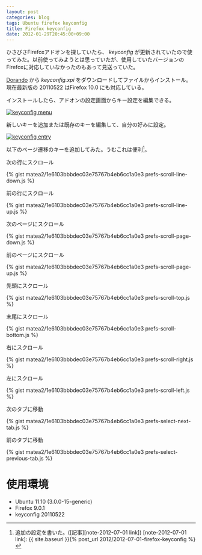 ```yaml
---
layout: post
categories: blog
tags: Ubuntu firefox keyconfig
title: Firefox keyconfig
date: 2012-01-29T20:45:00+09:00
---
```



ひさびさFirefoxアドオンを探していたら、 *keyconfig* が更新されていたので使ってみた。以前使ってみようとは思っていたが、使用していたバージョンのFirefoxに対応していなかったのもあって見送っていた。

<!-- more -->

[Dorando] から *keyconfig.xpi* をダウンロードしてファイルからインストール。現在最新版の 20110522 はFirefox 10.0 にも対応している。

インストールしたら、アドオンの設定画面からキー設定を編集できる。

[![keyconfig menu]][keyconfig menu link]


新しいキーを追加または既存のキーを編集して、自分の好みに設定。

[![keyconfig entry]][keyconfig entry link]


以下のページ遷移のキーを追加してみた。うむこれは便利[^note-2012-07-01]。


次の行にスクロール

{% gist matea2/1e6103bbbdec03e75767b4eb6cc1a0e3 prefs-scroll-line-down.js %}


前の行にスクロール

{% gist matea2/1e6103bbbdec03e75767b4eb6cc1a0e3 prefs-scroll-line-up.js %}


次のページにスクロール

{% gist matea2/1e6103bbbdec03e75767b4eb6cc1a0e3 prefs-scroll-page-down.js %}


前のページにスクロール

{% gist matea2/1e6103bbbdec03e75767b4eb6cc1a0e3 prefs-scroll-page-up.js %}


先頭にスクロール

{% gist matea2/1e6103bbbdec03e75767b4eb6cc1a0e3 prefs-scroll-top.js %}


末尾にスクロール

{% gist matea2/1e6103bbbdec03e75767b4eb6cc1a0e3 prefs-scroll-bottom.js %}


右にスクロール

{% gist matea2/1e6103bbbdec03e75767b4eb6cc1a0e3 prefs-scroll-right.js %}


左にスクロール

{% gist matea2/1e6103bbbdec03e75767b4eb6cc1a0e3 prefs-scroll-left.js %}


次のタブに移動

{% gist matea2/1e6103bbbdec03e75767b4eb6cc1a0e3 prefs-select-next-tab.js %}


前のタブに移動

{% gist matea2/1e6103bbbdec03e75767b4eb6cc1a0e3 prefs-select-previous-tab.js %}


# 使用環境

+ Ubuntu 11.10 (3.0.0-15-generic)
+ Firefox 9.0.1
+ keyconfig 20110522



[Dorando]: http://mozilla.dorando.at/

[keyconfig menu]: https://lh3.googleusercontent.com/cpeM7kEqDKHMhrCRN30vVf4xOpy2Co5P2ue0PjjeGik0v3hiW9mC8lZ0aOwESDmmSXJ87n9KLihQV0_Yb4EWGqywZ0qsVKGeU3C25RZ7jCtjQ5tZKL42MeTtF96oxV8mHQtKmYb6Tw=s400
[keyconfig menu link]: https://photos.google.com/share/AF1QipOmY35aXTzl5slip3amqemDkBBnpltllB_g2OyUMhAIIR-EROHSMCTLg_igu84NAQ/photo/AF1QipMB5BE4Of6LVRWw_oLQS0GeaDT-ktgF8Sda4Fzx?key=dWpuX1BUbHYzamdGcXpaVTl4cktoUDJkdzNDN1N3

[keyconfig entry]: https://lh3.googleusercontent.com/0z27j_B-BorEy9npK8JXNvof3N2MmYosvVutQpjYpJ2-E2Bw7hjIjFprqllcxDvp0UO33owML4qOX4VhoflopUqojTACgUaJCLfuYJF-vLOBAAFg0nMrRwopjBESk_3RpuHTg6NaQA=s400
[keyconfig entry link]: https://photos.google.com/share/AF1QipOmY35aXTzl5slip3amqemDkBBnpltllB_g2OyUMhAIIR-EROHSMCTLg_igu84NAQ/photo/AF1QipNEt1HbFdJ9Jpec0hCAnLoHNPpW_1AbykBjaJ82?key=dWpuX1BUbHYzamdGcXpaVTl4cktoUDJkdzNDN1N3

[^note-2012-07-01]: 追加の設定を書いた。([記事][note-2012-07-01 link])
[note-2012-07-01 link]: {{ site.baseurl }}{% post_url 2012/2012-07-01-firefox-keyconfig %}
